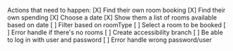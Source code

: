 Actions that need to happen:
[X] Find their own room booking
[X] Find their own spending
[X] Choose a date
[X] Show them a list of rooms available based on date
[ ] Filter based on roomType
[ ] Select a room to be booked
[ ] Error handle if there's no rooms
[ ] Create accessibility branch
[ ] Be able to log in with user and password
[ ] Error handle wrong password/user